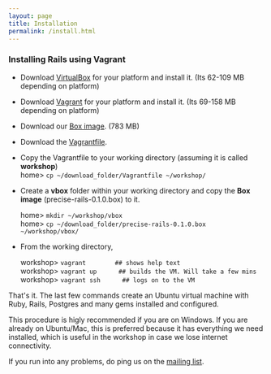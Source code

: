 ```yaml
---
layout: page
title: Installation
permalink: /install.html
---
```


### Installing Rails using Vagrant

- Download [VirtualBox](https://www.virtualbox.org/wiki/Downloads) for your platform and install it. (Its 62-109 MB depending on platform)

- Download [Vagrant](https://www.vagrantup.com/downloads.html) for your platform and install it. (Its 69-158 MB depending on platform)

- Download our [Box image](https://www.dropbox.com/s/n8okpqtcekpn1hs/precise-rails-0.1.0.box?dl=0). (783 MB)

- Download the [Vagrantfile](http://chennai-ruby.org/Vagrantfile).

- Copy the Vagrantfile to your working directory (assuming it is called **workshop**)  
    home> `cp ~/download_folder/Vagrantfile ~/workshop/`

- Create a **vbox** folder within your working directory and copy the **Box image** (precise-rails-0.1.0.box) to it.
   
    home> `mkdir ~/workshop/vbox`  
    home> `cp ~/download_folder/precise-rails-0.1.0.box ~/workshop/vbox/`    

- From the working directory, 
 
    workshop> `vagrant        ## shows help text`  
    workshop> `vagrant up      ## builds the VM. Will take a few mins`  
    workshop> `vagrant ssh      ## logs on to the VM`  

That's it. The last few commands create an Ubuntu virtual machine with Ruby, Rails, Postgres and many gems installed and configured.

This procedure is higly recommended if you are on Windows. If you are already on Ubuntu/Mac, this is preferred because it has everything we need installed, which is useful in the workshop in case we lose internet connectivity.

If you run into any problems, do ping us on the [mailing list](http://groups.google.com/forum/#!forum/chennairb).  



